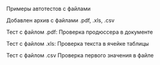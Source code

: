 Примеры автотестов с файлами

Добавлен архив с файлами .pdf, .xls, .csv

Тест с файлом .pdf: Проверка продюссера в документе

Тест с файлом .xls: Проверка текста в ячейке таблицы

Тест с файлом .csv Проверка первого значения в файле
